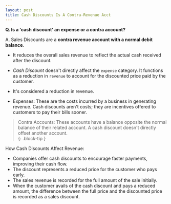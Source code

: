 ```yaml
---
layout: post
title: Cash Discounts Is A Contra-Revenue Acct
---
```


**Q. Is a 'cash discount' an expense or a contra account?**

A. Sales Discounts are a **contra revenue account with a normal debit balance**.

- It reduces the overall sales revenue to reflect the actual cash received after the discount.

- *Cash Discount* doesn't directly affect the `expense` category. It functions as a reduction in `revenue` to account for the discounted price paid by the customer.

- It's considered a reduction in revenue.

- Expenses: These are the costs incurred by a business in generating revenue. Cash discounts aren't costs; they are incentives offered to customers to pay their bills sooner.

> Contra Accounts: These accounts have a balance opposite the normal balance of their related account. A cash discount doesn't directly offset another account.  
{: .block-tip }

How Cash Discounts Affect Revenue:

- Companies offer cash discounts to encourage faster payments, improving their cash flow.
- The discount represents a reduced price for the customer who pays early.
- The sales revenue is recorded for the full amount of the sale initially.
- When the customer avails of the cash discount and pays a reduced amount, the difference between the full price and the discounted price is recorded as a sales discount.
